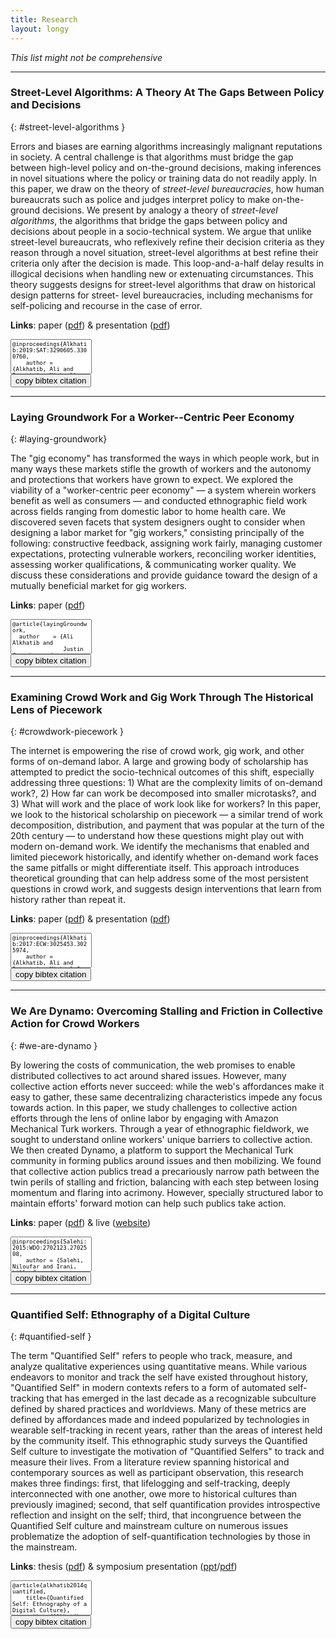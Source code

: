 ```yaml
---
title: Research
layout: longy
---
```


*This list might not be comprehensive*

---

### Street-Level Algorithms: A Theory At The Gaps Between Policy and Decisions
{: #street-level-algorithms }

Errors and biases are earning algorithms increasingly malignant reputations in society. A central challenge is that algorithms must bridge the gap between high-level policy and on-the-ground decisions, making inferences in novel situations where the policy or training data do not readily apply. In this paper, we draw on the theory of _street-level bureaucracies_, how human bureaucrats such as police and judges interpret policy to make on-the-ground decisions. We present by analogy a theory of _street-level algorithms_, the algorithms that bridge the gaps between policy and decisions about people in a socio-technical system. We argue that unlike street-level bureaucrats, who reflexively refine their decision criteria as they reason through a novel situation, street-level algorithms at best refine their criteria only after the decision is made. This loop-and-a-half delay results in illogical decisions when handling new or extenuating circumstances. This theory suggests designs for street-level algorithms that draw on historical design patterns for street- level bureaucracies, including mechanisms for self-policing and recourse in the case of error.

**Links**: paper ([pdf][streetlevelalgosPaper]) & presentation ([pdf][streetlevelalgosPresentation])

<div class="row">
  <div class="col-lg-8 col-sm-12">
<textarea readonly class="form-control" rows="5" id="streetlevelalgos"  style="font-family:monospace;font-size:9px;resize:none;">
@inproceedings{Alkhatib:2019:SAT:3290605.3300760,
    author = {Alkhatib, Ali and Bernstein, Michael},
    title = {Street-Level Algorithms: A Theory at the Gaps Between Policy and Decisions},
    booktitle = {Proceedings of the 2019 CHI Conference on Human Factors in Computing Systems},
    series = {CHI '19},
    year = {2019},
    isbn = {978-1-4503-5970-2},
    location = {Glasgow, Scotland Uk},
    pages = {530:1--530:13},
    articleno = {530},
    numpages = {13},
    url = {http://doi.acm.org/10.1145/3290605.3300760},
    doi = {10.1145/3290605.3300760},
    acmid = {3300760},
    publisher = {ACM},
    address = {New York, NY, USA},
    keywords = {artificial intelligence, street-level algorithms, street-level bureaucracies},
} </textarea>
</div>
<div class="col-lg-4 col-sm-12">
<button class="btn btn-lg btn-primary citations btn-block" data-clipboard-target="#streetlevelalgos">
  <!-- <img src="//cdnjs.cloudflare.com/ajax/libs/octicons/4.4.0/svg/clippy.svg" alt="Copy to clipboard"> -->
  copy bibtex citation
</button>
</div>
</div>

---

### Laying Groundwork For a Worker--Centric Peer Economy
{: #laying-groundwork}

The "gig economy" has transformed the ways in which people work, but in many ways these markets stifle the growth of workers and the autonomy and protections that workers have grown to expect. We explored the viability of a "worker-centric peer economy" — a system wherein workers benefit as well as consumers — and conducted ethnographic field work across fields ranging from domestic labor to home health care.
We discovered seven facets that system designers ought to consider when designing a labor market for "gig workers," consisting principally of the following: constructive feedback, assigning work fairly, managing customer expectations, protecting vulnerable workers, reconciling worker identities, assessing worker qualifications, & communicating worker quality. We discuss these considerations and provide guidance toward the design of a mutually beneficial market for gig workers.

**Links**: paper ([pdf][groundworkPaper])


<div class="row">
  <div class="col-lg-8 col-sm-12">
<textarea readonly class="form-control" rows="5" id="groundwork"  style="font-family:monospace;font-size:9px;resize:none;">
@article{layingGroundwork,
  author    = {Ali Alkhatib and
               Justin Cranshaw and
               Andr{\'{e}}s Monroy{-}Hern{\'{a}}ndez},
  title     = {Laying Groundwork for a Worker-Centric Peer Economy},
  journal   = {CoRR},
  volume    = {abs/1807.08189},
  year      = {2018},
  url       = {http://arxiv.org/abs/1807.08189},
  archivePrefix = {arXiv},
  eprint    = {1807.08189},
  timestamp = {Mon, 13 Aug 2018 16:48:39 +0200},
  biburl    = {https://dblp.org/rec/bib/journals/corr/abs-1807-08189},
  bibsource = {dblp computer science bibliography, https://dblp.org}
}</textarea>
</div>
<div class="col-lg-4 col-sm-12">
<button class="btn btn-lg btn-primary citations btn-block" data-clipboard-target="#groundwork">
  <!-- <img src="//cdnjs.cloudflare.com/ajax/libs/octicons/4.4.0/svg/clippy.svg" alt="Copy to clipboard"> -->
  copy bibtex citation
</button>
</div>
</div>



---

### Examining Crowd Work and Gig Work Through The Historical Lens of Piecework
{: #crowdwork-piecework }

The internet is empowering the rise of crowd work, gig work, and other forms of on-demand labor. A large and growing body of scholarship has attempted to predict the socio-technical outcomes of this shift, especially addressing three questions: 1) What are the complexity limits of on-demand work?, 2) How far can work be decomposed into smaller microtasks?, and 3) What will work and the place of work look like for workers? In this paper, we look to the historical scholarship on piecework — a similar trend of work decomposition, distribution, and payment that was popular at the turn of the 20th century — to understand how these questions might play out with modern on-demand work. We identify the mechanisms that enabled and limited piecework historically, and identify whether on-demand work faces the same pitfalls or might differentiate itself. This approach introduces theoretical grounding that can help address some of the most persistent questions in crowd work, and suggests design interventions that learn from history rather than repeat it.


**Links**: paper ([pdf][pieceworkPaper]) & presentation ([pdf][pieceworkPresentation])

<div class="row">
  <div class="col-lg-8 col-sm-12">
<textarea readonly class="form-control" rows="5" id="piecework"  style="font-family:monospace;font-size:9px;resize:none;">
@inproceedings{Alkhatib:2017:ECW:3025453.3025974,
    author = {Alkhatib, Ali and Bernstein, Michael S. and Levi, Margaret},
    title = {Examining Crowd Work and Gig Work Through The Historical Lens of Piecework},
    booktitle = {Proceedings of the 2017 CHI Conference on Human Factors in Computing Systems},
    series = {CHI '17},
    year = {2017},
    isbn = {978-1-4503-4655-9},
    location = {Denver, Colorado, USA},
    pages = {4599--4616},
    numpages = {18},
    url = {http://doi.acm.org/10.1145/3025453.3025974},
    doi = {10.1145/3025453.3025974},
    acmid = {3025974},
    publisher = {ACM},
    address = {New York, NY, USA},
}</textarea>
</div>
<div class="col-lg-4 col-sm-12">
<button class="btn btn-lg btn-primary citations btn-block" data-clipboard-target="#piecework">
  <!-- <img src="//cdnjs.cloudflare.com/ajax/libs/octicons/4.4.0/svg/clippy.svg" alt="Copy to clipboard"> -->
  copy bibtex citation
</button>
</div>
</div>


---

### We Are Dynamo: Overcoming Stalling and Friction in Collective Action for Crowd Workers
{: #we-are-dynamo }

By lowering the costs of communication, the web promises to enable distributed collectives to act around shared issues. However, many collective action efforts never succeed: while the web's affordances make it easy to gather, these same decentralizing characteristics impede any focus towards action. In this paper, we study challenges to collective action efforts through the lens of online labor by engaging with Amazon Mechanical Turk workers. Through a year of ethnographic fieldwork, we sought to understand online workers' unique barriers to collective action. We then created Dynamo, a platform to support the Mechanical Turk community in forming publics around issues and then mobilizing. We found that collective action publics tread a precariously narrow path between the twin perils of stalling and friction, balancing with each step between losing momentum and flaring into acrimony. However, specially structured labor to maintain efforts' forward motion can
help such publics take action.

**Links**: paper ([pdf][DynamoPaper]) & live ([website][DynamoSite])


<div class="row">
  <div class="col-lg-8 col-sm-12">
<textarea readonly class="form-control" rows="5" id="dynamo"  style="font-family:monospace;font-size:9px;resize:none;">
@inproceedings{Salehi:2015:WDO:2702123.2702508,
    author = {Salehi, Niloufar and Irani, Lilly C. and Bernstein, Michael S. and Alkhatib, Ali and Ogbe, Eva and Milland, Kristy and Clickhappier},
    title = {We Are Dynamo: Overcoming Stalling and Friction in Collective Action for Crowd Workers},
    booktitle = {Proceedings of the 33rd Annual ACM Conference on Human Factors in Computing Systems},
    series = {CHI '15},
    year = {2015},
    isbn = {978-1-4503-3145-6},
    location = {Seoul, Republic of Korea},
    pages = {1621--1630},
    numpages = {10},
    url = {http://doi.acm.org/10.1145/2702123.2702508},
    doi = {10.1145/2702123.2702508},
    acmid = {2702508},
    publisher = {ACM},
    address = {New York, NY, USA},
    keywords = {activism, amazon mechanical turk, collective action, design, human computation, infrastructure},
}</textarea>
</div>
<div class="col-lg-4 col-sm-12">
<button class="btn btn-lg btn-primary citations btn-block" data-clipboard-target="#dynamo">
  <!-- <img src="//cdnjs.cloudflare.com/ajax/libs/octicons/4.4.0/svg/clippy.svg" alt="Copy to clipboard"> -->
  copy bibtex citation
</button>
</div>
</div>


---

### Quantified Self: Ethnography of a Digital Culture
{: #quantified-self }

The term "Quantified Self" refers to people who track, measure, and analyze qualitative experiences using quantitative means. While various endeavors to monitor and track the self have existed throughout history, "Quantified Self" in modern contexts refers to a form of automated self-tracking that has emerged in the last decade as a recognizable subculture defined by shared practices and worldviews. Many of these metrics are defined by affordances made and indeed popularized by technologies in wearable self-tracking in recent years, rather than the areas of interest held by the community itself. This ethnographic study surveys the Quantified Self culture to investigate the motivation of "Quantified Selfers" to track and measure their lives. From a literature review spanning historical and contemporary sources as well as participant observation, this research makes three findings: first, that lifelogging and self-tracking, deeply interconnected with one another, owe more to historical cultures than previously imagined; second, that self quantification provides introspective reflection and insight on the self; third, that incongruence between the Quantified Self culture and mainstream culture on numerous issues problematize the adoption of self-quantification technologies by those in the mainstream.

**Links**: thesis ([pdf][QSThesis]) & symposium presentation ([ppt][QSppt]/[pdf][QSpdf])

<div class="row">
  <div class="col-lg-8 col-sm-12">
<textarea readonly class="form-control" rows="5" id="quantifiedself"  style="font-family:monospace;font-size:9px;resize:none;">
@article{alkhatib2014quantified,
    title={Quantified Self: Ethnography of a Digital Culture},
    author={Alkhatib, Ali and Boellstorff, Tom},
    year={2014}
}</textarea>
</div>
<div class="col-lg-4 col-sm-12">
<button class="btn btn-lg btn-primary citations btn-block" data-clipboard-target="#quantifiedself">
  <!-- <img src="//cdnjs.cloudflare.com/ajax/libs/octicons/4.4.0/svg/clippy.svg" alt="Copy to clipboard"> -->
  copy bibtex citation
</button>
</div>
</div>




<script>
window.onload=function(){
  var btns = document.querySelectorAll("button");
  var clipboard = new Clipboard(btns);
}
</script>


[streetlevelalgosPresentation]: /papers/chi/street-level_algorithms/presentation/presentation.pdf
[streetlevelalgosPaper]: /papers/chi/street-level_algorithms/street-level_algorithms.pdf
[pieceworkPaper]: /papers/chi/piecework/pn4226.pdf
[pieceworkHTML]: /papers/chi/piecework/pn4226.html
[pieceworkPresentation]: /papers/chi/piecework/presentation/presentation.pdf
[DynamoPaper]: /media/papers/p1621.pdf
[DynamoSite]: http://www.wearedynamo.org
[QSThesis]: /media/papers/quantified_self.pdf
[QSppt]: /media/presentations/QS.ppt
[QSpdf]: /media/presentations/QS.pdf
[groundworkPaper]: //arxiv.org/pdf/1807.08189